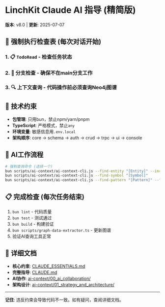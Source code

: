# LinchKit Claude AI 指导 (精简版)

**版本**: v8.0 | **更新**: 2025-07-07

## 🚨 强制执行检查表 (每次对话开始)

### 1. 📋 `TodoRead` - 检查任务状态
### 2. 🌳 分支检查 - 确保不在main分支工作
### 3. 🔍 上下文查询 - 代码操作前必须查询Neo4j图谱

## 🔴 技术约束

- **包管理**: 只用bun，禁止npm/yarn/pnpm
- **TypeScript**: 严格模式，禁止`any`
- **环境变量**: 敏感信息用`.env.local`
- **架构顺序**: core → schema → auth → crud → trpc → ui → console

## 🎯 AI工作流程

```bash
# 强制查询命令 (选择一个)
bun scripts/ai-context/ai-context-cli.js --find-entity "[Entity]" --include-related
bun scripts/ai-context/ai-context-cli.js --find-symbol "[Symbol]" 
bun scripts/ai-context/ai-context-cli.js --find-pattern "[Pattern]" --for-entity "[Entity]"
```

## 📋 完成检查 (每次任务结束)

1. `bun lint` - 代码质量
2. `bun test` - 测试通过
3. `bun build` - 构建验证  
4. `bun scripts/graph-data-extractor.ts` - 更新图谱
5. 验证AI查询工具正常

## 🔗 详细文档

- **核心约束**: [CLAUDE_ESSENTIALS.md](./CLAUDE_ESSENTIALS.md)
- **完整指导**: [CLAUDE.md](./CLAUDE.md)
- **AI协作**: [ai-context/00_ai_collaboration/](./ai-context/00_ai_collaboration/)
- **架构设计**: [ai-context/01_strategy_and_architecture/](./ai-context/01_strategy_and_architecture/)

---
**记住**: 违反约束会导致代码不一致。如有疑问，查阅详细文档。